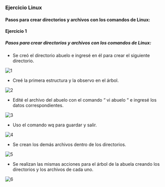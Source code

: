 ### Ejercicio Linux

#### Pasos para crear directorios y archivos con los comandos de Linux:

#### Ejercicio 1

##### Pasos para crear directorios y archivos con los comandos de Linux:

- Se creó el directorio abuelo e ingresé en él para crear el siguiente directorio.

![1](https://user-images.githubusercontent.com/63252576/161580198-a691ef0e-5dc9-4dc5-a892-b666fae23809.png)

- Creé la primera estructura y la observo en el árbol.

![2](https://user-images.githubusercontent.com/63252576/161581374-791b2016-3970-4546-9a18-988d0eacefdf.png)

- Edité el archivo del abuelo con el comando “ vi abuelo “  e ingresé los datos correspondientes.

![3](https://user-images.githubusercontent.com/63252576/161581727-8b452b57-9b82-475a-b09d-8762c6a5a0d0.png)

- Uso el comando wq para guardar y salir.

![4](https://user-images.githubusercontent.com/63252576/161582933-f72c7042-377a-4ce8-9df5-e45833a48643.png)

- Se crean los demás archivos dentro de los directorios.

![5](https://user-images.githubusercontent.com/63252576/161582971-aecc46f3-76a6-46ed-8665-9a64d1149fdc.png)

- Se realizan las mismas acciones para el árbol de la abuela creando los directorios y los archivos de cada uno.

![6](https://user-images.githubusercontent.com/63252576/161583014-77239a58-1fa7-4463-93a4-9cdd1319bf89.png)

